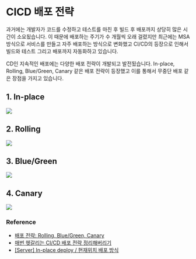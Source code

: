 # CICD 배포 전략

과거에는 개발자가 코드를 수정하고 테스트를 마친 후 빌드 후 배포까지 상당히 많은 시간이 소요됬습니다. 이 때문에 배포하는 주기가 수 개월씩 오래 걸렸지만 최근에는 MSA 방식으로 서비스를 만들고 자주 배포하는 방식으로 변화했고 CI/CD의 등장으로 인해서 빌드와 테스트 그리고 배포까지 자동화하고 있습니다.

CD인 지속적인 배포에는 다양한 배포 전략이 개발되고 발전됬습니다. In-place, Rolling, Blue/Green, Canary 같은 배포 전략이 등장했고 이를 통해서 무중단 배포 같은 장점을 가지고 있습니다.

## 1. In-place

<img src="https://user-images.githubusercontent.com/38122225/216860421-0a881900-2287-4071-ba05-47083549fc2b.png">

## 2. Rolling

<img src="https://user-images.githubusercontent.com/38122225/216859902-51de222f-a4a7-400a-b789-a9605ea21213.png">

## 3. Blue/Green

<img src="https://user-images.githubusercontent.com/38122225/216859896-aa0895fb-3a91-4e6e-a6a0-2a539a559af1.png">

## 4. Canary

<img src="https://user-images.githubusercontent.com/38122225/216859899-3b458a29-035b-43e3-80b3-e4e8131ee35e.png">

### Reference
* [배포 전략: Rolling, Blue/Green, Canary](https://onlywis.tistory.com/10)
* [매번 헷갈리는 CI/CD 배포 전략 정리해버리기](https://dev.classmethod.jp/articles/ci-cd-deployment-strategies-kr/)
* [[Server] In-place deploy / 현재위치 배포 방식](https://youngswooyoung.tistory.com/10)